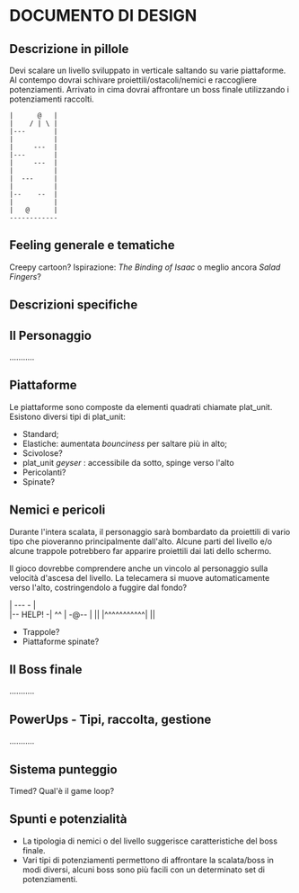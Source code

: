 # DOCUMENTO DI DESIGN

## Descrizione in pillole
Devi scalare un livello sviluppato in verticale saltando su varie piattaforme.
Al contempo dovrai schivare proiettili/ostacoli/nemici e raccogliere potenziamenti.
Arrivato in cima dovrai affrontare un boss finale utilizzando i potenziamenti raccolti.

```
|      @   |
|    / | \ |
|---       |
|          |
|     ---  |
|---       |
|     ---  |
|          |
|  ---     |
|          |
|--    --  |
|          |
|   @      |
------------
```
## Feeling generale e tematiche
Creepy cartoon? Ispirazione: _The Binding of Isaac_ o meglio ancora _Salad Fingers_?

## Descrizioni specifiche

## Il Personaggio
...........

## Piattaforme
Le piattaforme sono composte da elementi quadrati chiamate plat_unit.
Esistono diversi tipi di plat_unit:
- Standard;
- Elastiche: aumentata _bounciness_ per saltare più in alto;
- Scivolose?
- plat_unit _geyser_ : accessibile da sotto, spinge verso l'alto
- Pericolanti?
- Spinate?

## Nemici e pericoli
Durante l'intera scalata, il personaggio sarà bombardato da proiettili di vario tipo che pioveranno principalmente dall'alto. Alcune parti del livello e/o alcune trappole potrebbero far apparire proiettili dai lati dello schermo.

Il gioco dovrebbe comprendere anche un vincolo al personaggio sulla velocità d'ascesa del livello. La telecamera si muove automaticamente verso l'alto, costringendolo a fuggire dal fondo?

|   ---   - |  
|-- HELP!  -|  ^^
|   -@--    |  ||
|^^^^^^^^^^^|  ||

- Trappole?
- Piattaforme spinate?


## Il Boss finale
...........

## PowerUps - Tipi, raccolta, gestione
...........

## Sistema punteggio
Timed? Qual'è il game loop?


## Spunti e potenzialità
- La tipologia di nemici o del livello suggerisce caratteristiche del boss finale.
- Vari tipi di potenziamenti permettono di affrontare la scalata/boss in modi diversi, alcuni boss sono più facili con un determinato set di potenziamenti.
